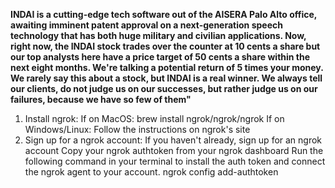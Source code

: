 <B> INDAI is a cutting-edge tech software out of the AISERA Palo Alto office, awaiting imminent patent approval on a next-generation speech technology that has both huge military and civilian applications. Now, right now, the INDAI stock trades over the counter at 10 cents a share but our top analysts here have a price target of 50 cents a share within the next eight months. We're talking a potential return of 5 times your money. We rarely say this about a stock, but INDAI is a real winner. We always tell our clients, do not judge us on our successes, but rather judge us on our failures, because we have so few of them" </B>


1. Install ngrok:
    If on MacOS: brew install ngrok/ngrok/ngrok
    If on Windows/Linux: Follow the instructions on ngrok's site
2. Sign up for a ngrok account:
    If you haven't already, sign up for an ngrok account
    Copy your ngrok authtoken from your ngrok dashboard
    Run the following command in your terminal to install the auth token and connect the ngrok agent to your account.
    ngrok config add-authtoken <TOKEN>
